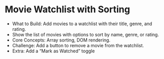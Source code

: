 # Movie Watchlist with Sorting

- What to Build: Add movies to a watchlist with their title, genre, and rating. 
- Show the list of movies with options to sort by name, genre, or rating.
- Core Concepts: Array sorting, DOM rendering.
- Challenge: Add a button to remove a movie from the watchlist.
- Extra: Add a “Mark as Watched” toggle
